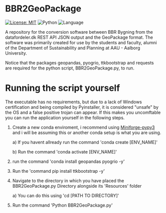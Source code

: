 # BBR2GeoPackage
 [![License: MIT](https://img.shields.io/badge/License-MIT-yellow.svg)](https://opensource.org/licenses/MIT) ![Python](https://img.shields.io/badge/Python-3.12.1-green) ![Language](https://img.shields.io/badge/Language-🇩🇰_Danish-red)

A repository for the conversion software between BBR Bygning from the datafordeler.dk REST API JSON output and the GeoPackage format.
The software was primarily created for use by the students and faculty, alumni of the Department of Sustainability and Planning at AAU - Aalborg University.

Notice that the packages geopandas, pyogrio, ttkbootstrap and requests are required for the python script, BBR2GeoPackage.py, to run.


# Running the script yourself

The executable has no requirements, but due to a lack of Windows certification and being compiled by Pyinstaller, it is considered "unsafe" by the OS and a false positive trojan can appear.
If this makes you uncomftable you can run the application yourself in the following steps. 

 1) Create a new conda enviroment, i recommend using [Miniforge-pypy3](https://github.com/conda-forge/miniforge) and i will be assuming this or another conda setup is what you are using.
    
      a) If you havent allready run the command 'conda create [ENV_NAME]'
    
      b) Run the command 'conda activate [ENV_NAME]'
 2) run the command 'conda install geopandas pyogrio -y'
 3) Run the 'command pip install ttkbootstrap -y'
 4) Navigate to the directory in which you have placed the BBR2GeoPackage.py Directory alongside its 'Resources' folder
    
      a) You can do this using 'cd [PATH TO DIRECTORY]'
 5) Run the command 'Python BBR2GeoPackage.py'
